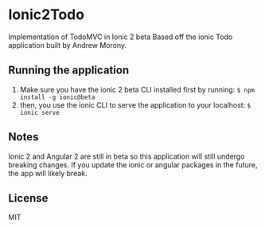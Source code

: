 # Ionic2Todo
Implementation of TodoMVC in Ionic 2 beta
Based off the ionic Todo application built by Andrew Morony.

## Running the application
1. Make sure you have the ionic 2 beta CLI installed first by running:
`$ npm install -g ionic@beta`
2. then, you use the ionic CLI to serve the application to your localhost:
`$ ionic serve`

## Notes
Ionic 2 and Angular 2 are still in beta so this application will still undergo breaking changes.
If you update the ionic or angular packages in the future, the app will likely break.

## License
MIT

